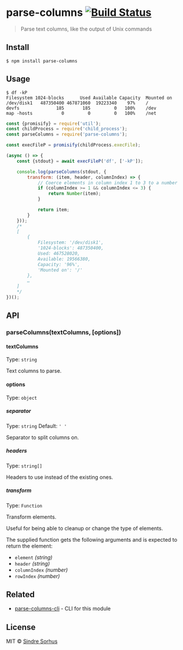 # parse-columns [![Build Status](https://travis-ci.org/sindresorhus/parse-columns.svg?branch=master)](https://travis-ci.org/sindresorhus/parse-columns)

> Parse text columns, like the output of Unix commands


## Install

```
$ npm install parse-columns
```


## Usage

```
$ df -kP
Filesystem 1024-blocks      Used Available Capacity  Mounted on
/dev/disk1   487350400 467871060  19223340    97%    /
devfs              185       185         0   100%    /dev
map -hosts           0         0         0   100%    /net
```

```js
const {promisify} = require('util');
const childProcess = require('child_process');
const parseColumns = require('parse-columns');

const execFileP = promisify(childProcess.execFile);

(async () => {
	const {stdout} = await execFileP('df', ['-kP']);

	console.log(parseColumns(stdout, {
		transform: (item, header, columnIndex) => {
			// Coerce elements in column index 1 to 3 to a number
			if (columnIndex >= 1 && columnIndex <= 3) {
				return Number(item);
			}

			return item;
		}
	}));
	/*
	[
		{
			Filesystem: '/dev/disk1',
			'1024-blocks': 487350400,
			Used: 467528020,
			Available: 19566380,
			Capacity: '96%',
			'Mounted on': '/'
		},
		…
	]
	*/
})();
```


## API

### parseColumns(textColumns, [options])

#### textColumns

Type: `string`

Text columns to parse.

#### options

Type: `object`

##### separator

Type: `string`
Default: `' '`

Separator to split columns on.

##### headers

Type: `string[]`

Headers to use instead of the existing ones.

##### transform

Type: `Function`

Transform elements.

Useful for being able to cleanup or change the type of elements.

The supplied function gets the following arguments and is expected to return the element:

- `element` *(string)*
- `header` *(string)*
- `columnIndex` *(number)*
- `rowIndex` *(number)*


## Related

- [parse-columns-cli](https://github.com/sindresorhus/parse-columns-cli) - CLI for this module


## License

MIT © [Sindre Sorhus](https://sindresorhus.com)
